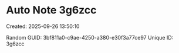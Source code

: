 ﻿# Auto Note 3g6zcc
Created: 2025-09-26 13:50:10

Random GUID: 3bf811a0-c9ae-4250-a380-e30f3a77ce97
Unique ID: 3g6zcc
